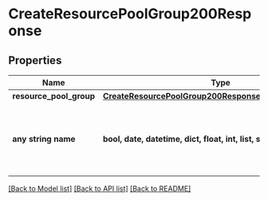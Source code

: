 # CreateResourcePoolGroup200Response


## Properties
Name | Type | Description | Notes
------------ | ------------- | ------------- | -------------
**resource_pool_group** | [**CreateResourcePoolGroup200ResponseResourcePoolGroup**](CreateResourcePoolGroup200ResponseResourcePoolGroup.md) |  | [optional] 
**any string name** | **bool, date, datetime, dict, float, int, list, str, none_type** | any string name can be used but the value must be the correct type | [optional]

[[Back to Model list]](../README.md#documentation-for-models) [[Back to API list]](../README.md#documentation-for-api-endpoints) [[Back to README]](../README.md)


